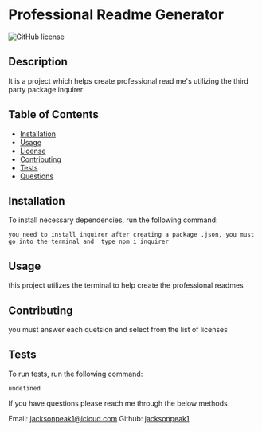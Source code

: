
# Professional Readme Generator
![GitHub license](https://img.shields.io/badge/license-MIT-blue.svg)

## Description

It is a project which helps create professional read me's utilizing the third party package inquirer

## Table of Contents
* [Installation](#installation)
* [Usage](#usage)
* [License](license)
* [Contributing](#contributing)
* [Tests](#tests)
* [Questions](#questions)

## Installation

To install necessary dependencies, run the following command:

```
you need to install inquirer after creating a package .json, you must go into the terminal and  type npm i inquirer
```

## Usage

this project utilizes the terminal to help create the professional readmes

## Contributing

you must answer each quetsion and select from the list of licenses

## Tests

To run tests, run the following command:

```
undefined
```

If you have questions please reach me through the below methods

Email: jacksonpeak1@icloud.com
Github: [jacksonpeak1](https://github.com/jacksonpeak1/)

